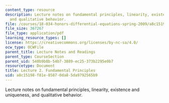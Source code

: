 ```yaml
---
content_type: resource
description: Lecture notes on fundamental principles, linearity, existence and uniqueness,
  and qualitative behavior.
file: /courses/18-034-honors-differential-equations-spring-2009/a8c15198f81e85870da85da9792565b9_MIT18_034s09_lec02.pdf
file_size: 367267
file_type: application/pdf
learning_resource_types: []
license: https://creativecommons.org/licenses/by-nc-sa/4.0/
ocw_type: OCWFile
parent_title: Lecture Notes and Readings
parent_type: CourseSection
parent_uid: 540b9b8b-54b7-3889-ec25-373b2295e0b7
resourcetype: Document
title: Lecture 2. Fundamental Principles
uid: a8c15198-f81e-8587-0da8-5da9792565b9
---
```

Lecture notes on fundamental principles, linearity, existence and uniqueness, and qualitative behavior.